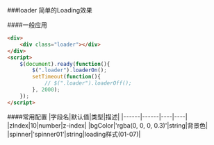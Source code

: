 ###loader
简单的Loading效果

####一般应用
```html
<div>
    <div class="loader"></div>
</div>
<script>
	$(document).ready(function(){
	    $(".loader").loaderOn();
	    setTimeout(function(){
	        // $(".loader").loaderOff();
	    }, 2000);
	});
</script>
```

####常用配置
|字段名|默认值|类型|描述|
|------|------|----|----|
|zIndex|10|number|z-index|
|bgColor|'rgba(0, 0, 0, 0.3)'|string|背景色|
|spinner|'spinner01'|string|loading样式(01-07)|
